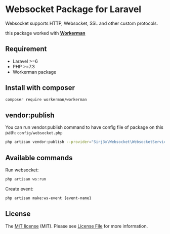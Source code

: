 # Websocket Package for Laravel

Websocket supports HTTP, Websocket, SSL and other custom protocols.
<br/>

this package worked with **[Workerman](https://github.com/walkor/workerman)**


## Requirement

* Laravel >=6
* PHP >=7.3
* Workerman package

## Install with composer

``` bash
composer require workerman/workerman
```

## vendor:publish
You can run vendor:publish command to have config file of package on this path: `config/websocket.php`
``` bash
php artisan vendor:publish --provider="Sirj3x\Websocket\WebsocketServiceProvider"
```

## Available commands

Run websocket:
``` bash
php artisan ws:run
```

Create event:
``` bash
php artisan make:ws-event {event-name}
```

## License
The [MIT license](http://opensource.org/licenses/MIT) (MIT). Please see [License File](https://github.com/sadegh19b/laravel-persian-validation/blob/master/LICENSE.md) for more information.
